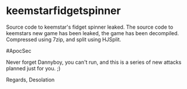# keemstarfidgetspinner
Source code to keemstar's fidget spinner leaked.
The source code to keemstars new game has been leaked, the game has been decompiled. Compressed using 7zip, and split using HJSplit.

#ApocSec

Never forget Dannyboy, you can't run, and this is a series of new attacks planned just for you. ;)

Regards, 
Desolation
